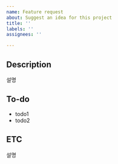 ```yaml
---
name: Feature request
about: Suggest an idea for this project
title: ''
labels: ''
assignees: ''

---
```


## Description
설명

## To-do
 - todo1
 - todo2

## ETC
설명
